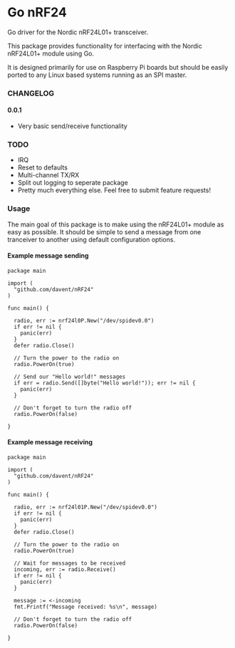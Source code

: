# Go nRF24
Go driver for the Nordic nRF24L01+ transceiver.

This package provides functionality for interfacing with the Nordic nRF24L01+ module using Go.

It is designed primarily for use on Raspberry Pi boards but should be easily ported to any Linux based systems running as an SPI master.

### CHANGELOG
#### 0.0.1
- Very basic send/receive functionality

### TODO
- IRQ
- Reset to defaults
- Multi-channel TX/RX
- Split out logging to seperate package
- Pretty much everything else. Feel free to submit feature requests!

### Usage
The main goal of this package is to make using the nRF24L01+ module as easy as possible. It should be simple to send a message from one tranceiver to another using default configuration options.

#### Example message sending
```
package main

import (
  "github.com/davent/nRF24"
)

func main() {

  radio, err := nrf24l0P.New("/dev/spidev0.0")
  if err != nil {
    panic(err)
  }
  defer radio.Close()

  // Turn the power to the radio on
  radio.PowerOn(true)

  // Send our "Hello world!" messages
  if err = radio.Send([]byte("Hello world!")); err != nil {
    panic(err)
  }

  // Don't forget to turn the radio off
  radio.PowerOn(false)

}
```

#### Example message receiving
```
package main

import (
  "github.com/davent/nRF24"
)

func main() {

  radio, err := nrf24l01P.New("/dev/spidev0.0")
  if err != nil {
    panic(err)
  }
  defer radio.Close()

  // Turn the power to the radio on
  radio.PowerOn(true)

  // Wait for messages to be received
  incoming, err := radio.Receive()
  if err != nil {
    panic(err)
  }

  message := <-incoming
  fmt.Printf("Message received: %s\n", message)

  // Don't forget to turn the radio off
  radio.PowerOn(false)

}
```
